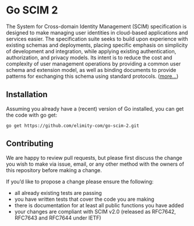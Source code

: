 # Go SCIM 2
The System for Cross-domain Identity Management (SCIM) specification is designed to make managing user identities in 
cloud-based applications and services easier. The specification suite seeks to build upon experience with existing 
schemas and deployments, placing specific emphasis on simplicity of development and integration, while applying 
existing authentication, authorization, and privacy models. Its intent is to reduce the cost and complexity of user 
management operations by providing a common user schema and extension model, as well as binding documents to provide 
patterns for exchanging this schema using standard protocols. ([more...](http://www.simplecloud.info/))

## Installation
Assuming you already have a (recent) version of Go installed, you can get the code with go get:
```
go get https://github.com/elimity-com/go-scim-2.git
```

## Contributing
We are happy to review pull requests, 
but please first discuss the change you wish to make via issue, email, 
or any other method with the owners of this repository before making a change.

If you’d like to propose a change please ensure the following:
- all already existing tests are passing
- you have written tests that cover the code you are making
- there is documentation for at least all public functions you have added
- your changes are compliant with SCIM v2.0 (released as RFC7642, RFC7643 and RFC7644 under IETF)
